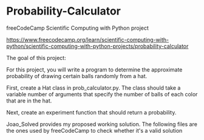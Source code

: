 # Probability-Calculator
freeCodeCamp Scientific Computing with Python project

https://www.freecodecamp.org/learn/scientific-computing-with-python/scientific-computing-with-python-projects/probability-calculator

The goal of this project:

For this project, you will write a program to determine the approximate probability of drawing certain balls randomly from a hat.

First, create a Hat class in prob_calculator.py. The class should take a variable number of arguments that specify the number of balls of each color that are in the hat.

Next, create an experiment function that should return a probability.

Joao_Solved provides my proposed working solution. The following files are the ones used by freeCodeCamp to check whether it's a valid solution
